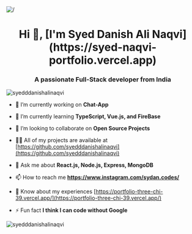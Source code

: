 <img src="https://semidotinfotech.com/web/images/frontend_banner.jpg" alt="/">
<h1 align="center">Hi 👋, [I'm Syed Danish Ali Naqvi](https://syed-naqvi-portfolio.vercel.app)</h1>
<h3 align="center">A passionate Full-Stack developer from India</h3>

<p align="left"> <img src="https://komarev.com/ghpvc/?username=syedddanishalinaqvi&label=Profile%20views&color=0e75b6&style=flat" alt="syedddanishalinaqvi" /> </p>

- 🔭 I’m currently working on **Chat-App**

- 🌱 I’m currently learning **TypeScript, Vue.js, and FireBase**

- 👯 I’m looking to collaborate on **Open Source Projects**

- 👨‍💻 All of my projects are available at [https://github.com/syedddanishalinaqvi](https://github.com/syedddanishalinaqvi)

- 💬 Ask me about **React.js, Node.js, Express, MongoDB**

- 📫 How to reach me **https://www.instagram.com/sydan.codes/**

- 📄 Know about my experiences [https://portfolio-three-chi-39.vercel.app/](https://portfolio-three-chi-39.vercel.app/)

- ⚡ Fun fact **I think I can code without Google**

<p><img align="center" src="https://github-readme-streak-stats.herokuapp.com/?user=syedddanishalinaqvi&" alt="syedddanishalinaqvi" /></p>

<!---
syedddanishalinaqvi/syedddanishalinaqvi is a ✨ special ✨ repository because its `README.md` (this file) appears on your GitHub profile.
You can click the Preview link to take a look at your changes.
--->
